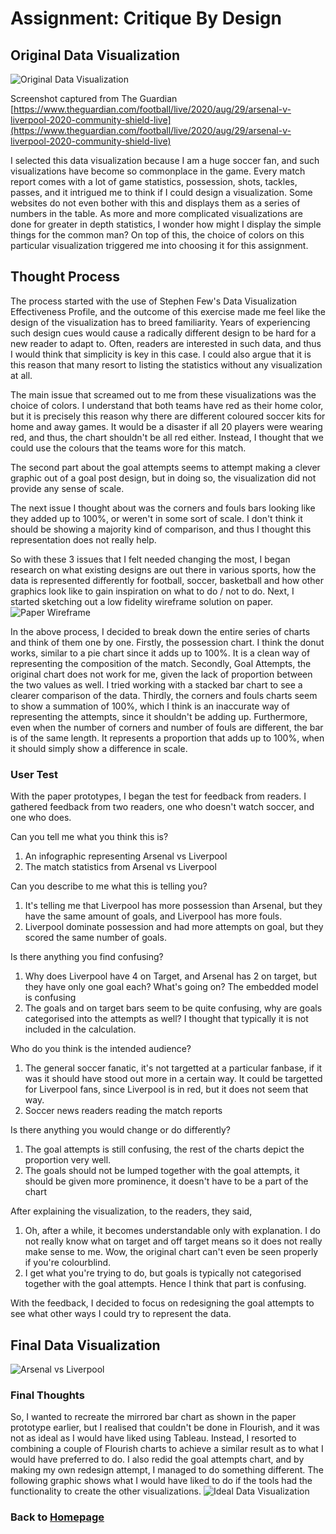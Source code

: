 # Assignment: Critique By Design

## Original Data Visualization
![Original Data Visualization](https://i.imgur.com/6UChlys.png)

Screenshot captured from The Guardian [https://www.theguardian.com/football/live/2020/aug/29/arsenal-v-liverpool-2020-community-shield-live](https://www.theguardian.com/football/live/2020/aug/29/arsenal-v-liverpool-2020-community-shield-live)

I selected this data visualization because I am a huge soccer fan, and such visualizations have become so commonplace in the game. Every match report comes with a lot of game statistics, possession, shots, tackles, passes, and it intrigued me to think if I could design a visualization. Some websites do not even bother with this and displays them as a series of numbers in the table. As more and more complicated visualizations are done for greater in depth statistics, I wonder how might I display the simple things for the common man? On top of this, the choice of colors on this particular visualization triggered me into choosing it for this assignment.

## Thought Process
The process started with the use of Stephen Few's Data Visualization Effectiveness Profile, and the outcome of this exercise made me feel like the design of the visualization has to breed familiarity. Years of experiencing such design cues would cause a radically different design to be hard for a new reader to adapt to. Often, readers are interested in such data, and thus I would think that simplicity is key in this case. I could also argue that it is this reason that many resort to listing the statistics without any visualization at all.

The main issue that screamed out to me from these visualizations was the choice of colors. I understand that both teams have red as their home color, but it is precisely this reason why there are different coloured soccer kits for home and away games. It would be a disaster if all 20 players were wearing red, and thus, the chart shouldn't be all red either. Instead, I thought that we could use the colours that the teams wore for this match.

The second part about the goal attempts seems to attempt making a clever graphic out of a goal post design, but in doing so, the visualization did not provide any sense of scale.

The next issue I thought about was the corners and fouls bars looking like they added up to 100%, or weren't in some sort of scale. I don't think it should be showing a majority kind of comparison, and thus I thought this representation does not really help. 

So with these 3 issues that I felt needed changing the most, I began research on what existing designs are out there in various sports, how the data is represented differently for football, soccer, basketball and how other graphics look like to gain inspiration on what to do / not to do. Next, I started sketching out a low fidelity wireframe solution on paper.
![Paper Wireframe](https://imgur.com/P5Wt3fc.jpg)

In the above process, I decided to break down the entire series of charts and think of them one by one.
Firstly, the possession chart. I think the donut works, similar to a pie chart since it adds up to 100%. It is a clean way of representing the composition of the match.
Secondly, Goal Attempts, the original chart does not work for me, given the lack of proportion between the two values as well. I tried working with a stacked bar chart to see a clearer comparison of the data.
Thirdly, the corners and fouls charts seem to show a summation of 100%, which I think is an inaccurate way of representing the attempts, since it shouldn't be adding up. Furthermore, even when the number of corners and number of fouls are different, the bar is of the same length. It represents a proportion that adds up to 100%, when it should simply show a difference in scale.

### User Test
With the paper prototypes, I began the test for feedback from readers. I gathered feedback from two readers, one who doesn't watch soccer, and one who does.

Can you tell me what you think this is?
1. An infographic representing Arsenal vs Liverpool
2. The match statistics from Arsenal vs Liverpool

Can you describe to me what this is telling you?
1. It's telling me that Liverpool has more possession than Arsenal, but they have the same amount of goals, and Liverpool has more fouls.
2. Liverpool dominate possession and had more attempts on goal, but they scored the same number of goals.

Is there anything you find confusing?
1. Why does Liverpool have 4 on Target, and Arsenal has 2 on target, but they have only one goal each? What's going on? The embedded model is confusing
2. The goals and on target bars seem to be quite confusing, why are goals categorised into the attempts as well? I thought that typically it is not included in the calculation.

Who do you think is the intended audience?
1. The general soccer fanatic, it's not targetted at a particular fanbase, if it was it should have stood out more in a certain way. It could be targetted for Liverpool fans, since Liverpool is in red, but it does not seem that way.
2. Soccer news readers reading the match reports

Is there anything you would change or do differently?
1. The goal attempts is still confusing, the rest of the charts depict the proportion very well.
2. The goals should not be lumped together with the goal attempts, it should be given more prominence, it doesn't have to be a part of the chart

After explaining the visualization, to the readers, they said,

1. Oh, after a while, it becomes understandable only with explanation. I do not really know what on target and off target means so it does not really make sense to me. Wow, the original chart can't even be seen properly if you're colourblind.
2. I get what you're trying to do, but goals is typically not categorised together with the goal attempts. Hence I think that part is confusing.

With the feedback, I decided to focus on redesigning the goal attempts to see what other ways I could try to represent the data.

## Final Data Visualization
![Arsenal vs Liverpool](https://i.imgur.com/dv9dW1w.png)
<div class="flourish-embed flourish-chart" data-src="visualisation/3823452" data-url="https://flo.uri.sh/visualisation/3823452/embed" aria-label=""><script src="https://public.flourish.studio/resources/embed.js"></script></div>
<div class="flourish-embed flourish-chart" data-src="visualisation/3823796" data-url="https://flo.uri.sh/visualisation/3823796/embed" aria-label=""><script src="https://public.flourish.studio/resources/embed.js"></script></div>
<div class="flourish-embed flourish-chart" data-src="visualisation/3823565" data-url="https://flo.uri.sh/visualisation/3823565/embed" aria-label=""><script src="https://public.flourish.studio/resources/embed.js"></script></div>

### Final Thoughts
So, I wanted to recreate the mirrored bar chart as shown in the paper prototype earlier, but I realised that couldn't be done in Flourish, and it was not as ideal as I would have liked using Tableau. Instead, I resorted to combining a couple of Flourish charts to achieve a similar result as to what I would have preferred to do. I also redid the goal attempts chart, and by making my own redesign attempt, I managed to do something different. The following graphic shows what I would have liked to do if the tools had the functionality to create the other visualizations. 
![Ideal Data Visualization](https://i.imgur.com/QmaIo5b.png)

### Back to [Homepage](https://jeromelek.github.io/tellingstorieswithdataportfolio/)
